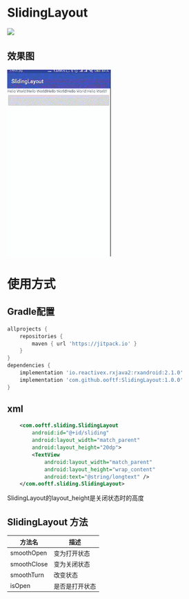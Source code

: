 # SlidingLayout
[![](https://jitpack.io/v/ooftf/SlidingLayout.svg)](https://jitpack.io/#ooftf/SlidingLayout)
## 效果图
![](https://github.com/ooftf/SlidingLayout/raw/master/art/demo.gif)
# 使用方式
## Gradle配置
```groovy
allprojects {
    repositories {
        maven { url 'https://jitpack.io' }
    }
}
dependencies {
    implementation 'io.reactivex.rxjava2:rxandroid:2.1.0'
    implementation 'com.github.ooftf:SlidingLayout:1.0.0'
}
```
## xml
```xml
    <com.ooftf.sliding.SlidingLayout
        android:id="@+id/sliding"
        android:layout_width="match_parent"
        android:layout_height="20dp">
        <TextView
            android:layout_width="match_parent"
            android:layout_height="wrap_content"
            android:text="@string/longtext" />
    </com.ooftf.sliding.SlidingLayout>
```
SlidingLayout的layout_height是关闭状态时的高度
## SlidingLayout 方法
|方法名|描述|
|---|---|
|smoothOpen|变为打开状态  |
|smoothClose|变为关闭状态 |
|smoothTurn| 改变状态 |
|isOpen|是否是打开状态 |